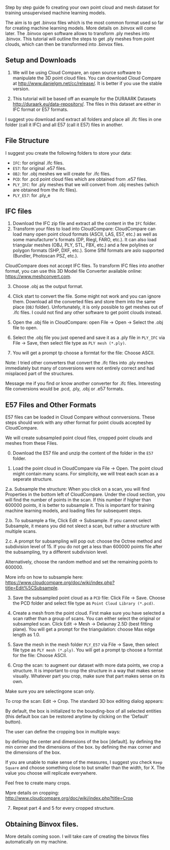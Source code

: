 Step by step guide fo creating your own point cloud and mesh dataset for training unsupervised machine learning models.

The aim is to get .binvox files which is the most common format used so far for creating machine learning models. More details on .binvox will come later. The .binvox open software allows to transform .ply meshes into .binvox. This tutorial will outline the steps to get .ply meshes from point clouds, which can then be transformed into .binvox files.

## Setup and Downloads
1. We will be using Cloud Compare, an open source software to manipulate the 3D point cloud files. You can download Cloud Compare at http://www.danielgm.net/cc/release/. It is better if you use the stable version.

2. This tutorial will be based off an example for the DURAARK Datasets http://duraark.eu/data-repository/. The files in this dataset are either in IFC format or E57 formats.

I suggest you download and extract all folders and place all .ifc files in one folder (call it IFC) and all E57 (call it E57) files in another.

## File Structure
I suggest you create the following folders to store your data:

* `IFC`: for original .ifc files.
* `E57`: for original .e57 files.
* `OBJ`: for .obj meshes we will create for .ifc files.
* `PCD`: for .pcd point cloud files which are obtained from .e57 files.
* `PLY_IFC`: for .ply meshes that we will convert from .obj meshes (which are obtained from the ifc files).
* `PLY_E57`: for .ply_e

## IFC files
1. Download the IFC zip file and extract all the content in the `IFC` folder.
2. Transform your files to load into CloudCompare:
CloudCompare can load many open point cloud formats (ASCII, LAS, E57, etc.) as well as some manufacturer's formats (DP, Riegl, FARO, etc.). It can also load triangular meshes (OBJ, PLY, STL, FBX, etc.) and a few polylines or polygon formats (SHP, DXF, etc.). Some SfM formats are aslo supported (Bundler, Photoscan PSZ, etc.).

CloudCompare does not accept IFC files. To transform IFC files into another format, you can use this 3D Model file Converter available online: https://www.meshconvert.com.

3. Choose .obj as the output format. 

4. Click start to convert the file. Some might not work and you can ignore them. Download all the converted files and store them into the same place (`OBJ` folder). Unfortunately, it is only possible to get meshes out of .ifc files. I could not find any other software to get point clouds instead.

5. Open the .obj file in CloudCompare: open File -> Open -> Select the .obj file to open.

6. Select the .obj file you just opened and save it as a .ply file in `PLY_IFC` via File -> Save, then select file type as `PLY mesh (*.ply)`.

7. You will get a prompt tp choose a formtat for the file: Choose ASCII.

Note: I tried other converters that convert the .ifc files into .ply meshes immediately but many of conversions were not entirely correct and had misplaced part of the structures.
 
Message me if you find or know another converter for .ifc files. Interesting file conversions would be .pcd, .ply, .obj or .e57 formats.

## E57 Files and Other Formats
E57 files can be loaded in Cloud Compare without connversions. These steps should work with any other format for point clouds accepted by CloudCompare.

We will create subsampled point cloud files, cropped point clouds and meshes from these Files.

0. Download the E57 file and unzip the content of the folder in the `E57` folder.

1. Load the point cloud in CloudCompare via File -> Open.
The point cloud might contain many scans.
For simplicity, we will treat each scan as a seperate structure.

2.a. Subsample the structure: When you click on a scan, you will find Properties in the bottom left of CloudCompare. Under the cloud section, you will find the number of points in the scan. If this number if higher than 600000 points, it is better to subsample it. This is important for training machine learning models, and loading files for subsequent steps.

2.b. To subsample a file, Click Edit -> Subsample. If you cannot select Subsample, it means you did not sleect a scan, but rather a structure with multiple scans.

2.c. A prompt for subsampling will pop out: choose the Octree method and subdivision level of 15. If you do not get a less than 600000 points file after the subsampling, try a different subdivision level.

Alternatively, choose the random method and set the remaining points to 600000.

More info on how to subsample here: https://www.cloudcompare.org/doc/wiki/index.php?title=Edit%5CSubsample.

3. Save the subsampled point cloud as a `PCD` file: Click File -> Save. Choose the PCD folder and select file type as `Point Cloud Library (*.pcd)`.

4. Create a mesh from the point cloud. First make sure you have selected a scan rather than a group of scans.
You can either select the original or subsampled scan.
Click Edit -> Mesh -> Delaunay 2.5D (best fitting plane).
You will get a prompt for the triangulation: choose Max edge length as 1.0.

5. Save the mesh in the mesh folder `PLY_E57` via File -> Save, then select file type as `PLY mesh (*.ply)`.
You will get a prompt tp choose a formtat for the file: Choose ASCII.

6. Crop the scan: to augment our dataset with more data points, we crop a structure. It is important to crop the structure in a way that makes sense visually. Whatever part you crop, make sure that part makes sense on its own.

Make sure you are selectingone scan only.

To crop the scan: Edit -> Crop.
The standard 3D box editing dialog appears:

By default, the box is initialized to the bounding-box of all selected entities (this default box can be restored anytime by clicking on the 'Default' button).

The user can define the cropping box in multiple ways:

by defining the center and dimensions of the box [default].
by defining the min corner and the dimensions of the box.
by defining the max corner and the dimensions of the box.

If you are unable to make sense of the measures, I suggest you check `Keep Square` and choose something close to but smaller than the width, for X. The value you choose will replicate everywhere.

Feel free to create many crops.

Mpre details on cropping: http://www.cloudcompare.org/doc/wiki/index.php?title=Crop

7. Repeat part 4 and 5 for every cropped structure.

## Obtaining Binvox files.
More details coming soon. I will take care of creating the binvox files automatically on my machine. 
